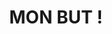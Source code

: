 ---
title : "MON BUT !"
image : "images/backgrounds/bg.gif"
testimonial_slider:
# slider item loop
- name : "Architecte Réseaux"
  designation : "Bac +5"
  content : "Mon projet professionnel est de devenir architecte réseaux.<br>Concevoir l'interconnexion des équipements permettant de faire circuler les informations au sein d'une entreprise."
            

# custom style
custom_class: "" 
custom_attributes: "" 
custom_css: ""
---
